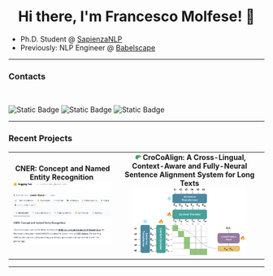 <div align="center">
   <h1>Hi there, I'm Francesco Molfese! 👋 </h1>   
</div>


- Ph.D. Student @ [SapienzaNLP](http://sapienzanlp.uniroma1.it)
- Previously: NLP Engineer @ [Babelscape](https://babelscape.com)

<hr>

### Contacts

<br>

![Static Badge](https://img.shields.io/badge/francesco-molfese?style=flat&logo=linkedin&logoColor=white&color=blue&link=https%3A%2F%2Fwww.linkedin.com%2Fin%2Ffrancesco-molfese-2b3567222%2F)
![Static Badge](https://img.shields.io/badge/francesco-molfese?style=flat&logo=x&logoColor=white&color=black&link=https%3A%2F%2Fx.com%2Fframolfese)
![Static Badge](https://img.shields.io/badge/francesco-molfese?style=flat&logo=google-scholar&logoColor=white&color=%2300BFFF&link=https%3A%2F%2Fwww.linkedin.com%2Fin%2Ffrancesco-molfese-2b3567222%2F)

<be>

<hr>

### Recent Projects

<table width="100%">
<tc>

<td align="center">
<strong>&nbsp;CNER: Concept and Named Entity Recognition</strong>
<br />
<a href="https://github.com/Babelscape/cner"><img height="100%" width="100%" alt="cner" src="assets/cner.png"> 
</a>
</td>

<td align="center">
<strong>&nbsp;<img height="4%" width="4%" alt="cner" src="assets/crocodile.png"> CroCoAlign: A Cross-Lingual, Context-Aware and Fully-Neural Sentence Alignment System for Long Texts</strong>
<br />
<a href="https://github.com/Babelscape/CroCoAlign"><img height="80%" width="80%" alt="crocoalign" src="assets/crocoalign.png"> 
</a>
</td>

</table>

<be>

<hr>

